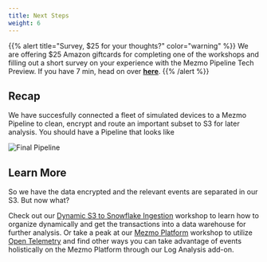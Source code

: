 ```yaml
---
title: Next Steps
weight: 6
---
```


{{% alert title="Survey, $25 for your thoughts?" color="warning" %}}
We are offering $25 Amazon giftcards for completing one of the workshops and filling out a short survey on your experience with the Mezmo Pipeline Tech Preview.  If you have 7 min, head on over **[here](https://go.mezmo.com/fy22q4-survey-workshop-platform)**.
{{% /alert %}}

## Recap

We have succesfully connected a fleet of simulated devices to a Mezmo Pipeline to clean, encrypt and route an important subset to S3 for later analysis.  You should have a Pipeline that looks like

![Final Pipeline](../../images/pipeline_final.png)

## Learn More

So we have the data encrypted and the relevant events are separated in our S3.  But now what?

Check out our [Dynamic S3 to Snowflake Ingestion](/mezmo-workshops/s3-to-snowflake/) workshop to learn how to organize dynamically and get the transactions into a data warehouse for further analysis.  Or take a peak at our [Mezmo Platform](/mezmo-workshops/pet-clinic/) workshop to utilize [Open Telemetry](https://opentelemetry.io/) and find other ways you can take advantage of events holistically on the Mezmo Platform through our Log Analysis add-on.
